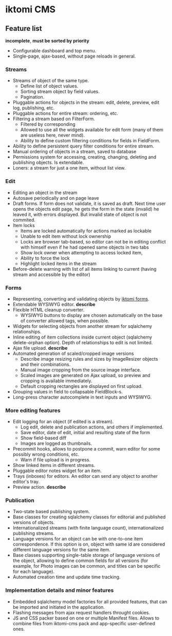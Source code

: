 # iktomi CMS


## Feature list

**incomplete**,
**must be sorted by priority**

* Configurable dashboard and top menu.
* Single-page, ajax-based, without page reloads in general.

### Streams
* Streams of object of the same type.
    * Define list of object values.
    * Sorting stream object by field values.
    * Pagination.
* Pluggable actions for objects in the stream: edit, delete, preview, 
  edit log, publishing, etc.
* Pluggable actions for entire stream: ordering, etc.
* Filtering a stream based on FilterForm.
    * Filtered by corresponding 
    * Allowed to use all the widgets available for edit form
      (many of them are useless here, never mind).
    * Ability to define custom filtering conditions for fields in FieldForm.
* Ability to define persistent query filter conditions for entire stream.
* Manual ordering of objects in a stream, saved to database
* Permissions system for accessing, creating, changing, deleting and
  publishing objects. Is extendable.
* Loners: a stream for just a one item, without list view.

### Edit

* Editing an object in the stream
* Autosave periodically and on page leave
* Draft forms. If form does not validate, it is saved as draft.
  Next time user opens the objects edit page, he gets the form in the state
  (invalid) he leaved it, with errors displayed. But invalid state of object
  is not commited.
* Item locks
    * Items are locked automatically for actions marked as lockable
    * Unable to edit item without lock ownership
    * Locks are browser tab-based, so editor can not be in editing conflict 
      with himself even if he had opened same objects in two tabs
    * Show lock owner when attempting to access locked item,
    * Ability to force the lock
    * Highlight locked items in the stream
* Before-delete warning with list of all items linking to current (having
  stream and accessible by the editor)

### Forms

* Representing, converting and validating objects by
  [iktomi forms](http://iktomi.readthedocs.org/en/latest/forms-basic.html).
* Extendable WYSIWYG editor. **describe**
* Flexible HTML cleanup converter.
    * WYSIWYG buttons to display are chosen
      automatically on the base of converter allowed tags, when possible.
* Widgets for selecting objects from another stream for sqlalchemy relationships.
* Inline editing of item collections inside current object (sqlalchemy
  delete-orphan option). Depth of relationships to edit is not limited.
* Ajax file upload. **describe**
* Automated generation of scaled/cropped image versions
    * Describe image resizing rules and sizes by ImageResizer objects and 
      their combinations.
    * Manual image cropping from the source image interface.
    * Scaled images are generated on Ajax upload, so preview and cropping
      is available immediately. 
    * Default cropping rectangles are displayed on first upload.
* Grouping values in field to collapsable FieldBlock-s.
* Long-press character autocomplete in text inputs and WYSIWYG.

### More editing features

* Edit logging for an object (if edited is a stream).
    * Log edit, delete and publication actions, and others if implemented.
    * Save editor, date of edit, initial and resulting state of the form
    * Show field-based diff
    * Images are logged as thumbnails.
* Precommit hooks, allows to postpone a commit, warn editor for some possibly
  wrong conditions, etc.
    * Warn if file upload is in progress.
* Show linked items in different streams.
* Pluggable editor notes widget for an item.
* Trays (inboxes) for editors. An editor can send any object to another
  editor's tray.
* Preview action. **describe**

### Publication

* Two-state based publishing system.
* Base classes for creating sqlalchemy classes for editorial and published versions
  of objects.
* Internationalized streams (with finite language count), internationalized
  publishing streams.
* Language versions for an object can be with one-to-one item correspondence.
  If this option is on, object with same id are considered different language
  versions for the same item.
* Base classes supporting single-table storage of language versions of the object,
  allowing to define common fields for all versions (for example, for Photo images
  can be common, and titles can be specific for each language).
* Automated creation time and update time tracking.

### Implementation details and minor features

* Embedded sqlalchemy model factories for all provided features,
  that can be imported and initiated in the application.
* Flashing messages from ajax request handlers throught cookies.
* JS and CSS packer based on one or multiple Manifest files.
  Allows to combine files from iktomi-cms pack and app-specific
  user-defined ones.

